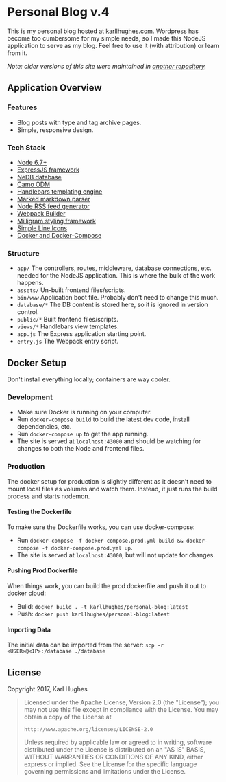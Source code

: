 # Personal Blog v.4
This is my personal blog hosted at [karllhughes.com](https://www.karllhughes.com). Wordpress has become too cumbersome for my simple needs, so I made this NodeJS application to serve as my blog. Feel free to use it (with attribution) or learn from it.

_Note: older versions of this site were maintained in [another repository](https://github.com/karllhughes/KH-Blog)._


## Application Overview

### Features
- Blog posts with type and tag archive pages.
- Simple, responsive design.

### Tech Stack
- [Node 6.7+](https://nodejs.org/en/)
- [ExpressJS framework](http://expressjs.com/en/resources/frameworks.html)
- [NeDB database](https://github.com/louischatriot/nedb)
- [Camo ODM](https://github.com/scottwrobinson/camo)
- [Handlebars templating engine](http://handlebarsjs.com/)
- [Marked markdown parser](https://github.com/chjj/marked)
- [Node RSS feed generator](https://github.com/dylang/node-rss)
- [Webpack Builder](https://webpack.github.io/)
- [Milligram styling framework](https://milligram.github.io/)
- [Simple Line Icons](http://simplelineicons.com/)
- [Docker and Docker-Compose](https://docs.docker.com/compose/)

### Structure
- `app/` The controllers, routes, middleware, database connections, etc. needed for the NodeJS application. This is where the bulk of the work happens.
- `assets/` Un-built frontend files/scripts.
- `bin/www` Application boot file. Probably don't need to change this much.
- `database/*` The DB content is stored here, so it is ignored in version control.
- `public/*` Built frontend files/scripts.
- `views/*` Handlebars view templates.
- `app.js` The Express application starting point.
- `entry.js` The Webpack entry script.


## Docker Setup
Don't install everything locally; containers are way cooler.

### Development

- Make sure Docker is running on your computer.
- Run `docker-compose build` to build the latest dev code, install dependencies, etc.
- Run `docker-compose up` to get the app running.
- The site is served at `localhost:43000` and should be watching for changes to both the Node and frontend files.

### Production
The docker setup for production is slightly different as it doesn't need to mount local files as volumes and watch them. Instead, it just runs the build process and starts nodemon.

#### Testing the Dockerfile
To make sure the Dockerfile works, you can use docker-compose:

- Run `docker-compose -f docker-compose.prod.yml build && docker-compose -f docker-compose.prod.yml up`.
- The site is served at `localhost:43000`, but will not update for changes.

#### Pushing Prod Dockerfile
When things work, you can build the prod dockerfile and push it out to docker cloud:

- Build: `docker build . -t karllhughes/personal-blog:latest`
- Push: `docker push karllhughes/personal-blog:latest`

#### Importing Data
The initial data can be imported from the server: `scp -r <USER>@<IP>:/database ./database`


## License
Copyright 2017, Karl Hughes

>   Licensed under the Apache License, Version 2.0 (the "License");
>   you may not use this file except in compliance with the License.
>   You may obtain a copy of the License at
>
>     http://www.apache.org/licenses/LICENSE-2.0
>
>   Unless required by applicable law or agreed to in writing, software
>   distributed under the License is distributed on an "AS IS" BASIS,
>   WITHOUT WARRANTIES OR CONDITIONS OF ANY KIND, either express or implied.
>   See the License for the specific language governing permissions and
>   limitations under the License.
